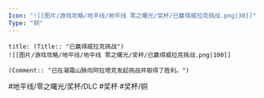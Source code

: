 ```yaml
---
Icon: "![[图片/游戏攻略/地平线/地平线 零之曙光/奖杯/已赢得威拉克挑战.png|30]]"
Type: "铜"
---
```

```ad-common-bronze-trophy
title: (Title:: "已赢得威拉克挑战")
![[图片/游戏攻略/地平线/地平线 零之曙光/奖杯/已赢得威拉克挑战.png|100]]

(Comment:: "已在凝霜山脉向阿拉塔克发起挑战并取得了胜利。")
```

#地平线/零之曙光/奖杯/DLC #奖杯 #奖杯/铜
